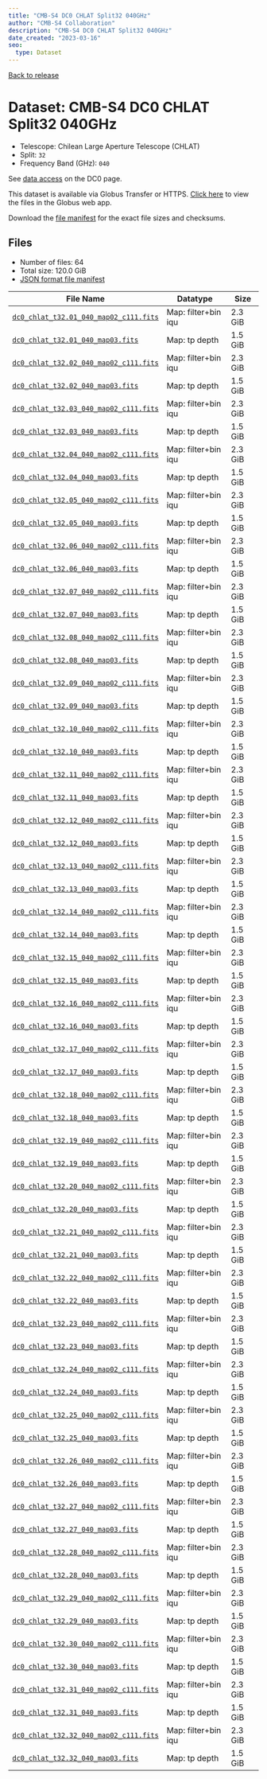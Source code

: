 ```yaml
---
title: "CMB-S4 DC0 CHLAT Split32 040GHz"
author: "CMB-S4 Collaboration"
description: "CMB-S4 DC0 CHLAT Split32 040GHz"
date_created: "2023-03-16"
seo:
  type: Dataset
---
```


[Back to release](./dc0.html#datasets)

# Dataset: CMB-S4 DC0 CHLAT Split32 040GHz

- Telescope: Chilean Large Aperture Telescope (CHLAT) 
- Split: `32`
- Frequency Band (GHz): `040`

See [data access](./dc0.html#data-access) on the DC0 page.

This dataset is available via Globus Transfer or HTTPS. [Click here](https://app.globus.org/file-manager?origin_id=38f01147-f09e-483d-a552-3866669a846d&origin_path=%2Fdatareleases%2Fdc0%2Fmission%2Fchlat%2Fsplit32%2F040%2F) to view the files in the Globus web app.

Download the [file manifest](https://g-456d30.0ed28.75bc.data.globus.org/datareleases/dc0/mission/chlat/split32/040/manifest.json) for the exact file sizes and checksums.

## Files

- Number of files: 64
- Total size: 120.0 GiB
- [JSON format file manifest](https://g-456d30.0ed28.75bc.data.globus.org/datareleases/dc0/mission/chlat/split32/040/manifest.json)

|                                                                               File Name                                                                               |      Datatype       |  Size   |
| --------------------------------------------------------------------------------------------------------------------------------------------------------------------- | ------------------- | ------- |
| [`dc0_chlat_t32.01_040_map02_c111.fits`](https://g-456d30.0ed28.75bc.data.globus.org/datareleases/dc0/mission/chlat/split32/040/dc0_chlat_t32.01_040_map02_c111.fits) | Map: filter+bin iqu | 2.3 GiB |
| [`dc0_chlat_t32.01_040_map03.fits`](https://g-456d30.0ed28.75bc.data.globus.org/datareleases/dc0/mission/chlat/split32/040/dc0_chlat_t32.01_040_map03.fits)           | Map: tp depth       | 1.5 GiB |
| [`dc0_chlat_t32.02_040_map02_c111.fits`](https://g-456d30.0ed28.75bc.data.globus.org/datareleases/dc0/mission/chlat/split32/040/dc0_chlat_t32.02_040_map02_c111.fits) | Map: filter+bin iqu | 2.3 GiB |
| [`dc0_chlat_t32.02_040_map03.fits`](https://g-456d30.0ed28.75bc.data.globus.org/datareleases/dc0/mission/chlat/split32/040/dc0_chlat_t32.02_040_map03.fits)           | Map: tp depth       | 1.5 GiB |
| [`dc0_chlat_t32.03_040_map02_c111.fits`](https://g-456d30.0ed28.75bc.data.globus.org/datareleases/dc0/mission/chlat/split32/040/dc0_chlat_t32.03_040_map02_c111.fits) | Map: filter+bin iqu | 2.3 GiB |
| [`dc0_chlat_t32.03_040_map03.fits`](https://g-456d30.0ed28.75bc.data.globus.org/datareleases/dc0/mission/chlat/split32/040/dc0_chlat_t32.03_040_map03.fits)           | Map: tp depth       | 1.5 GiB |
| [`dc0_chlat_t32.04_040_map02_c111.fits`](https://g-456d30.0ed28.75bc.data.globus.org/datareleases/dc0/mission/chlat/split32/040/dc0_chlat_t32.04_040_map02_c111.fits) | Map: filter+bin iqu | 2.3 GiB |
| [`dc0_chlat_t32.04_040_map03.fits`](https://g-456d30.0ed28.75bc.data.globus.org/datareleases/dc0/mission/chlat/split32/040/dc0_chlat_t32.04_040_map03.fits)           | Map: tp depth       | 1.5 GiB |
| [`dc0_chlat_t32.05_040_map02_c111.fits`](https://g-456d30.0ed28.75bc.data.globus.org/datareleases/dc0/mission/chlat/split32/040/dc0_chlat_t32.05_040_map02_c111.fits) | Map: filter+bin iqu | 2.3 GiB |
| [`dc0_chlat_t32.05_040_map03.fits`](https://g-456d30.0ed28.75bc.data.globus.org/datareleases/dc0/mission/chlat/split32/040/dc0_chlat_t32.05_040_map03.fits)           | Map: tp depth       | 1.5 GiB |
| [`dc0_chlat_t32.06_040_map02_c111.fits`](https://g-456d30.0ed28.75bc.data.globus.org/datareleases/dc0/mission/chlat/split32/040/dc0_chlat_t32.06_040_map02_c111.fits) | Map: filter+bin iqu | 2.3 GiB |
| [`dc0_chlat_t32.06_040_map03.fits`](https://g-456d30.0ed28.75bc.data.globus.org/datareleases/dc0/mission/chlat/split32/040/dc0_chlat_t32.06_040_map03.fits)           | Map: tp depth       | 1.5 GiB |
| [`dc0_chlat_t32.07_040_map02_c111.fits`](https://g-456d30.0ed28.75bc.data.globus.org/datareleases/dc0/mission/chlat/split32/040/dc0_chlat_t32.07_040_map02_c111.fits) | Map: filter+bin iqu | 2.3 GiB |
| [`dc0_chlat_t32.07_040_map03.fits`](https://g-456d30.0ed28.75bc.data.globus.org/datareleases/dc0/mission/chlat/split32/040/dc0_chlat_t32.07_040_map03.fits)           | Map: tp depth       | 1.5 GiB |
| [`dc0_chlat_t32.08_040_map02_c111.fits`](https://g-456d30.0ed28.75bc.data.globus.org/datareleases/dc0/mission/chlat/split32/040/dc0_chlat_t32.08_040_map02_c111.fits) | Map: filter+bin iqu | 2.3 GiB |
| [`dc0_chlat_t32.08_040_map03.fits`](https://g-456d30.0ed28.75bc.data.globus.org/datareleases/dc0/mission/chlat/split32/040/dc0_chlat_t32.08_040_map03.fits)           | Map: tp depth       | 1.5 GiB |
| [`dc0_chlat_t32.09_040_map02_c111.fits`](https://g-456d30.0ed28.75bc.data.globus.org/datareleases/dc0/mission/chlat/split32/040/dc0_chlat_t32.09_040_map02_c111.fits) | Map: filter+bin iqu | 2.3 GiB |
| [`dc0_chlat_t32.09_040_map03.fits`](https://g-456d30.0ed28.75bc.data.globus.org/datareleases/dc0/mission/chlat/split32/040/dc0_chlat_t32.09_040_map03.fits)           | Map: tp depth       | 1.5 GiB |
| [`dc0_chlat_t32.10_040_map02_c111.fits`](https://g-456d30.0ed28.75bc.data.globus.org/datareleases/dc0/mission/chlat/split32/040/dc0_chlat_t32.10_040_map02_c111.fits) | Map: filter+bin iqu | 2.3 GiB |
| [`dc0_chlat_t32.10_040_map03.fits`](https://g-456d30.0ed28.75bc.data.globus.org/datareleases/dc0/mission/chlat/split32/040/dc0_chlat_t32.10_040_map03.fits)           | Map: tp depth       | 1.5 GiB |
| [`dc0_chlat_t32.11_040_map02_c111.fits`](https://g-456d30.0ed28.75bc.data.globus.org/datareleases/dc0/mission/chlat/split32/040/dc0_chlat_t32.11_040_map02_c111.fits) | Map: filter+bin iqu | 2.3 GiB |
| [`dc0_chlat_t32.11_040_map03.fits`](https://g-456d30.0ed28.75bc.data.globus.org/datareleases/dc0/mission/chlat/split32/040/dc0_chlat_t32.11_040_map03.fits)           | Map: tp depth       | 1.5 GiB |
| [`dc0_chlat_t32.12_040_map02_c111.fits`](https://g-456d30.0ed28.75bc.data.globus.org/datareleases/dc0/mission/chlat/split32/040/dc0_chlat_t32.12_040_map02_c111.fits) | Map: filter+bin iqu | 2.3 GiB |
| [`dc0_chlat_t32.12_040_map03.fits`](https://g-456d30.0ed28.75bc.data.globus.org/datareleases/dc0/mission/chlat/split32/040/dc0_chlat_t32.12_040_map03.fits)           | Map: tp depth       | 1.5 GiB |
| [`dc0_chlat_t32.13_040_map02_c111.fits`](https://g-456d30.0ed28.75bc.data.globus.org/datareleases/dc0/mission/chlat/split32/040/dc0_chlat_t32.13_040_map02_c111.fits) | Map: filter+bin iqu | 2.3 GiB |
| [`dc0_chlat_t32.13_040_map03.fits`](https://g-456d30.0ed28.75bc.data.globus.org/datareleases/dc0/mission/chlat/split32/040/dc0_chlat_t32.13_040_map03.fits)           | Map: tp depth       | 1.5 GiB |
| [`dc0_chlat_t32.14_040_map02_c111.fits`](https://g-456d30.0ed28.75bc.data.globus.org/datareleases/dc0/mission/chlat/split32/040/dc0_chlat_t32.14_040_map02_c111.fits) | Map: filter+bin iqu | 2.3 GiB |
| [`dc0_chlat_t32.14_040_map03.fits`](https://g-456d30.0ed28.75bc.data.globus.org/datareleases/dc0/mission/chlat/split32/040/dc0_chlat_t32.14_040_map03.fits)           | Map: tp depth       | 1.5 GiB |
| [`dc0_chlat_t32.15_040_map02_c111.fits`](https://g-456d30.0ed28.75bc.data.globus.org/datareleases/dc0/mission/chlat/split32/040/dc0_chlat_t32.15_040_map02_c111.fits) | Map: filter+bin iqu | 2.3 GiB |
| [`dc0_chlat_t32.15_040_map03.fits`](https://g-456d30.0ed28.75bc.data.globus.org/datareleases/dc0/mission/chlat/split32/040/dc0_chlat_t32.15_040_map03.fits)           | Map: tp depth       | 1.5 GiB |
| [`dc0_chlat_t32.16_040_map02_c111.fits`](https://g-456d30.0ed28.75bc.data.globus.org/datareleases/dc0/mission/chlat/split32/040/dc0_chlat_t32.16_040_map02_c111.fits) | Map: filter+bin iqu | 2.3 GiB |
| [`dc0_chlat_t32.16_040_map03.fits`](https://g-456d30.0ed28.75bc.data.globus.org/datareleases/dc0/mission/chlat/split32/040/dc0_chlat_t32.16_040_map03.fits)           | Map: tp depth       | 1.5 GiB |
| [`dc0_chlat_t32.17_040_map02_c111.fits`](https://g-456d30.0ed28.75bc.data.globus.org/datareleases/dc0/mission/chlat/split32/040/dc0_chlat_t32.17_040_map02_c111.fits) | Map: filter+bin iqu | 2.3 GiB |
| [`dc0_chlat_t32.17_040_map03.fits`](https://g-456d30.0ed28.75bc.data.globus.org/datareleases/dc0/mission/chlat/split32/040/dc0_chlat_t32.17_040_map03.fits)           | Map: tp depth       | 1.5 GiB |
| [`dc0_chlat_t32.18_040_map02_c111.fits`](https://g-456d30.0ed28.75bc.data.globus.org/datareleases/dc0/mission/chlat/split32/040/dc0_chlat_t32.18_040_map02_c111.fits) | Map: filter+bin iqu | 2.3 GiB |
| [`dc0_chlat_t32.18_040_map03.fits`](https://g-456d30.0ed28.75bc.data.globus.org/datareleases/dc0/mission/chlat/split32/040/dc0_chlat_t32.18_040_map03.fits)           | Map: tp depth       | 1.5 GiB |
| [`dc0_chlat_t32.19_040_map02_c111.fits`](https://g-456d30.0ed28.75bc.data.globus.org/datareleases/dc0/mission/chlat/split32/040/dc0_chlat_t32.19_040_map02_c111.fits) | Map: filter+bin iqu | 2.3 GiB |
| [`dc0_chlat_t32.19_040_map03.fits`](https://g-456d30.0ed28.75bc.data.globus.org/datareleases/dc0/mission/chlat/split32/040/dc0_chlat_t32.19_040_map03.fits)           | Map: tp depth       | 1.5 GiB |
| [`dc0_chlat_t32.20_040_map02_c111.fits`](https://g-456d30.0ed28.75bc.data.globus.org/datareleases/dc0/mission/chlat/split32/040/dc0_chlat_t32.20_040_map02_c111.fits) | Map: filter+bin iqu | 2.3 GiB |
| [`dc0_chlat_t32.20_040_map03.fits`](https://g-456d30.0ed28.75bc.data.globus.org/datareleases/dc0/mission/chlat/split32/040/dc0_chlat_t32.20_040_map03.fits)           | Map: tp depth       | 1.5 GiB |
| [`dc0_chlat_t32.21_040_map02_c111.fits`](https://g-456d30.0ed28.75bc.data.globus.org/datareleases/dc0/mission/chlat/split32/040/dc0_chlat_t32.21_040_map02_c111.fits) | Map: filter+bin iqu | 2.3 GiB |
| [`dc0_chlat_t32.21_040_map03.fits`](https://g-456d30.0ed28.75bc.data.globus.org/datareleases/dc0/mission/chlat/split32/040/dc0_chlat_t32.21_040_map03.fits)           | Map: tp depth       | 1.5 GiB |
| [`dc0_chlat_t32.22_040_map02_c111.fits`](https://g-456d30.0ed28.75bc.data.globus.org/datareleases/dc0/mission/chlat/split32/040/dc0_chlat_t32.22_040_map02_c111.fits) | Map: filter+bin iqu | 2.3 GiB |
| [`dc0_chlat_t32.22_040_map03.fits`](https://g-456d30.0ed28.75bc.data.globus.org/datareleases/dc0/mission/chlat/split32/040/dc0_chlat_t32.22_040_map03.fits)           | Map: tp depth       | 1.5 GiB |
| [`dc0_chlat_t32.23_040_map02_c111.fits`](https://g-456d30.0ed28.75bc.data.globus.org/datareleases/dc0/mission/chlat/split32/040/dc0_chlat_t32.23_040_map02_c111.fits) | Map: filter+bin iqu | 2.3 GiB |
| [`dc0_chlat_t32.23_040_map03.fits`](https://g-456d30.0ed28.75bc.data.globus.org/datareleases/dc0/mission/chlat/split32/040/dc0_chlat_t32.23_040_map03.fits)           | Map: tp depth       | 1.5 GiB |
| [`dc0_chlat_t32.24_040_map02_c111.fits`](https://g-456d30.0ed28.75bc.data.globus.org/datareleases/dc0/mission/chlat/split32/040/dc0_chlat_t32.24_040_map02_c111.fits) | Map: filter+bin iqu | 2.3 GiB |
| [`dc0_chlat_t32.24_040_map03.fits`](https://g-456d30.0ed28.75bc.data.globus.org/datareleases/dc0/mission/chlat/split32/040/dc0_chlat_t32.24_040_map03.fits)           | Map: tp depth       | 1.5 GiB |
| [`dc0_chlat_t32.25_040_map02_c111.fits`](https://g-456d30.0ed28.75bc.data.globus.org/datareleases/dc0/mission/chlat/split32/040/dc0_chlat_t32.25_040_map02_c111.fits) | Map: filter+bin iqu | 2.3 GiB |
| [`dc0_chlat_t32.25_040_map03.fits`](https://g-456d30.0ed28.75bc.data.globus.org/datareleases/dc0/mission/chlat/split32/040/dc0_chlat_t32.25_040_map03.fits)           | Map: tp depth       | 1.5 GiB |
| [`dc0_chlat_t32.26_040_map02_c111.fits`](https://g-456d30.0ed28.75bc.data.globus.org/datareleases/dc0/mission/chlat/split32/040/dc0_chlat_t32.26_040_map02_c111.fits) | Map: filter+bin iqu | 2.3 GiB |
| [`dc0_chlat_t32.26_040_map03.fits`](https://g-456d30.0ed28.75bc.data.globus.org/datareleases/dc0/mission/chlat/split32/040/dc0_chlat_t32.26_040_map03.fits)           | Map: tp depth       | 1.5 GiB |
| [`dc0_chlat_t32.27_040_map02_c111.fits`](https://g-456d30.0ed28.75bc.data.globus.org/datareleases/dc0/mission/chlat/split32/040/dc0_chlat_t32.27_040_map02_c111.fits) | Map: filter+bin iqu | 2.3 GiB |
| [`dc0_chlat_t32.27_040_map03.fits`](https://g-456d30.0ed28.75bc.data.globus.org/datareleases/dc0/mission/chlat/split32/040/dc0_chlat_t32.27_040_map03.fits)           | Map: tp depth       | 1.5 GiB |
| [`dc0_chlat_t32.28_040_map02_c111.fits`](https://g-456d30.0ed28.75bc.data.globus.org/datareleases/dc0/mission/chlat/split32/040/dc0_chlat_t32.28_040_map02_c111.fits) | Map: filter+bin iqu | 2.3 GiB |
| [`dc0_chlat_t32.28_040_map03.fits`](https://g-456d30.0ed28.75bc.data.globus.org/datareleases/dc0/mission/chlat/split32/040/dc0_chlat_t32.28_040_map03.fits)           | Map: tp depth       | 1.5 GiB |
| [`dc0_chlat_t32.29_040_map02_c111.fits`](https://g-456d30.0ed28.75bc.data.globus.org/datareleases/dc0/mission/chlat/split32/040/dc0_chlat_t32.29_040_map02_c111.fits) | Map: filter+bin iqu | 2.3 GiB |
| [`dc0_chlat_t32.29_040_map03.fits`](https://g-456d30.0ed28.75bc.data.globus.org/datareleases/dc0/mission/chlat/split32/040/dc0_chlat_t32.29_040_map03.fits)           | Map: tp depth       | 1.5 GiB |
| [`dc0_chlat_t32.30_040_map02_c111.fits`](https://g-456d30.0ed28.75bc.data.globus.org/datareleases/dc0/mission/chlat/split32/040/dc0_chlat_t32.30_040_map02_c111.fits) | Map: filter+bin iqu | 2.3 GiB |
| [`dc0_chlat_t32.30_040_map03.fits`](https://g-456d30.0ed28.75bc.data.globus.org/datareleases/dc0/mission/chlat/split32/040/dc0_chlat_t32.30_040_map03.fits)           | Map: tp depth       | 1.5 GiB |
| [`dc0_chlat_t32.31_040_map02_c111.fits`](https://g-456d30.0ed28.75bc.data.globus.org/datareleases/dc0/mission/chlat/split32/040/dc0_chlat_t32.31_040_map02_c111.fits) | Map: filter+bin iqu | 2.3 GiB |
| [`dc0_chlat_t32.31_040_map03.fits`](https://g-456d30.0ed28.75bc.data.globus.org/datareleases/dc0/mission/chlat/split32/040/dc0_chlat_t32.31_040_map03.fits)           | Map: tp depth       | 1.5 GiB |
| [`dc0_chlat_t32.32_040_map02_c111.fits`](https://g-456d30.0ed28.75bc.data.globus.org/datareleases/dc0/mission/chlat/split32/040/dc0_chlat_t32.32_040_map02_c111.fits) | Map: filter+bin iqu | 2.3 GiB |
| [`dc0_chlat_t32.32_040_map03.fits`](https://g-456d30.0ed28.75bc.data.globus.org/datareleases/dc0/mission/chlat/split32/040/dc0_chlat_t32.32_040_map03.fits)           | Map: tp depth       | 1.5 GiB |
